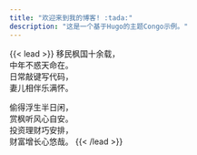 ```yaml
---
title: "欢迎来到我的博客! :tada:"
description: "这是一个基于Hugo的主题Congo示例。"
---
```


{{< lead >}}
移民枫国十余载，\
中年不惑天命在。\
日常敲键写代码，\
妻儿相伴乐满怀。

偷得浮生半日闲，\
赏枫听风心自安。\
投资理财巧安排，\
财富增长心悠哉。
{{< /lead >}}

